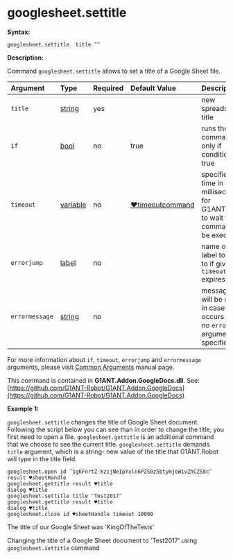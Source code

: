 # googlesheet.settitle

**Syntax:**

```text
googlesheet.settitle  title ‴‴
```

**Description:**

Command `googlesheet.settitle` allows to set a title of a Google Sheet file.

| Argument | Type | Required | Default Value | Description |
| :--- | :--- | :--- | :--- | :--- |
| `title` | [string](https://github.com/G1ANT-Robot/G1ANT.Manual/blob/master/G1ANT-Language/Structures/string.md) | yes |  | new spreadsheet title |
| `if` | [bool](https://github.com/G1ANT-Robot/G1ANT.Manual/blob/master/G1ANT-Language/Structures/bool.md) | no | true | runs the command only if condition is true |
| `timeout` | [variable](https://github.com/G1ANT-Robot/G1ANT.Manual/blob/master/G1ANT-Language/Special-Characters/variable.md) | no | [♥timeoutcommand](https://github.com/G1ANT-Robot/G1ANT.Manual/blob/master/G1ANT-Language/Variables/Special-Variables.md) | specifies time in milliseconds for G1ANT.Robot to wait for the command to be executed |
| `errorjump` | [label](https://github.com/G1ANT-Robot/G1ANT.Manual/blob/master/G1ANT-Language/Structures/label.md) | no |  | name of the label to jump to if given `timeout` expires |
| `errormessage` | [string](https://github.com/G1ANT-Robot/G1ANT.Manual/blob/master/G1ANT-Language/Structures/string.md) | no |  | message that will be shown in case error occurs and no `errorjump` argument is specified |

For more information about `if`, `timeout`, `errorjump` and `errormessage` arguments, please visit [Common Arguments](https://github.com/G1ANT-Robot/G1ANT.Manual/blob/master/G1ANT-Language/Common-Arguments.md) manual page.

This command is contained in **G1ANT.Addon.GoogleDocs.dll**. See: [https://github.com/G1ANT-Robot/G1ANT.Addon.GoogleDocs](https://github.com/G1ANT-Robot/G1ANT.Addon.GoogleDocs)

**Example 1:**

`googlesheet.settitle` changes the title of Google Sheet document. Following the script below you can see than in order to change the title, you first need to open a file. `googlesheet.gettitle` is an additional command that we choose to see the current title. `googlesheet.settitle` demands `title` argument, which is a string- new value of the title that G1ANT.Robot will type in the title field.

```text
googlesheet.open id ‴1gKFnrtZ-kzijNeIpYxln6PZS0z5btyHjoW1vZhCZ58c‴ result ♥sheetHandle
googlesheet.gettitle result ♥title
dialog ♥title
googlesheet.settitle title ‴Test2017‴
googlesheet.gettitle result ♥title
dialog ♥title
googlesheet.close id ♥sheetHandle timeout 10000
```

The title of our Google Sheet was 'KingOfTheTests'

Changing the title of a Google Sheet document to 'Test2017' using `googlesheet.settitle` command

